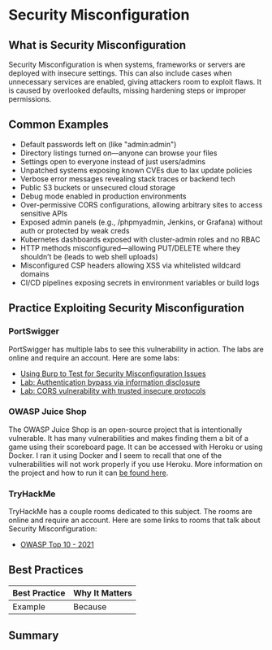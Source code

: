 # Security Misconfiguration

## What is Security Misconfiguration

Security Misconfiguration is when systems, frameworks or servers are deployed with insecure settings. This can also include cases when unnecessary services are enabled, giving attackers room to exploit flaws. It is caused by overlooked defaults, missing hardening steps or improper permissions.

## Common Examples

- Default passwords left on (like "admin:admin")
- Directory listings turned on—anyone can browse your files
- Settings open to everyone instead of just users/admins
- Unpatched systems exposing known CVEs due to lax update policies
- Verbose error messages revealing stack traces or backend tech
- Public S3 buckets or unsecured cloud storage
- Debug mode enabled in production environments
- Over-permissive CORS configurations, allowing arbitrary sites to access sensitive APIs
- Exposed admin panels (e.g., /phpmyadmin, Jenkins, or Grafana) without auth or protected by weak creds
- Kubernetes dashboards exposed with cluster-admin roles and no RBAC
- HTTP methods misconfigured—allowing PUT/DELETE where they shouldn’t be (leads to web shell uploads)
- Misconfigured CSP headers allowing XSS via whitelisted wildcard domains
- CI/CD pipelines exposing secrets in environment variables or build logs

## Practice Exploiting Security Misconfiguration

### PortSwigger

PortSwigger has multiple labs to see this vulnerability in action. The labs are online and require an account. Here are some labs:

- [Using Burp to Test for Security Misconfiguration Issues](https://portswigger.net/support/using-burp-to-test-for-security-misconfiguration-issues)
- [Lab: Authentication bypass via information disclosure](https://portswigger.net/web-security/information-disclosure/exploiting/lab-infoleak-authentication-bypass)
- [Lab: CORS vulnerability with trusted insecure protocols](https://portswigger.net/web-security/cors/lab-breaking-https-attack)

### OWASP Juice Shop

The OWASP Juice Shop is an open-source project that is intentionally vulnerable. It has many vulnerabilities and makes finding them a bit of a game using their scoreboard page. It can be accessed with Heroku or using Docker. I ran it using Docker and I seem to recall that one of the vulnerabilities will not work properly if you use Heroku. More information on the project and how to run it can [be found here](https://owasp.org/www-project-juice-shop/).

### TryHackMe

TryHackMe has a couple rooms dedicated to this subject. The rooms are online and require an account. Here are some links to rooms that talk about Security Misconfiguration:

- [OWASP Top 10 - 2021](https://tryhackme.com/room/owasptop102021)

## Best Practices

| Best Practice | Why It Matters |
| ------------- | -------------- |
| Example | Because |

## Summary
